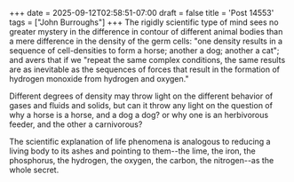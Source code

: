 +++
date = 2025-09-12T02:58:51-07:00
draft = false
title = 'Post 14553'
tags = ["John Burroughs"]
+++
The rigidly scientific type of mind sees no greater mystery in the difference in contour of different animal bodies than a mere difference in the density of the germ cells: "one density results in a sequence of cell-densities to form a horse; another a dog; another a cat"; and avers that if we "repeat the same complex conditions, the same results are as inevitable as the sequences of forces that result in the formation of hydrogen monoxide from hydrogen and oxygen."

Different degrees of density may throw light on the different behavior of gases and fluids and solids, but can it throw any light on the question of why a horse is a horse, and a dog a dog? or why one is an herbivorous feeder, and the other a carnivorous?

The scientific explanation of life phenomena is analogous to reducing a living body to its ashes and pointing to them--the lime, the iron, the phosphorus, the hydrogen, the oxygen, the carbon, the nitrogen--as the whole secret.
